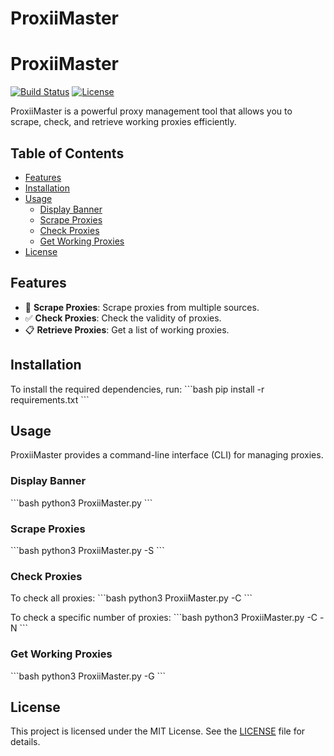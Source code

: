 
# ProxiiMaster

# ProxiiMaster

[![Build Status](https://img.shields.io/badge/build-passing-brightgreen)](https://github.com/paylenn/proxiimaster-dev/actions)
[![License](https://img.shields.io/badge/license-MIT-blue)](https://github.com/paylenn/proxiimaster-dev/blob/main/LICENSE)

ProxiiMaster is a powerful proxy management tool that allows you to scrape, check, and retrieve working proxies efficiently.

## Table of Contents
- [Features](#features)
- [Installation](#installation)
- [Usage](#usage)
  - [Display Banner](#display-banner)
  - [Scrape Proxies](#scrape-proxies)
  - [Check Proxies](#check-proxies)
  - [Get Working Proxies](#get-working-proxies)
- [License](#license)

## Features
- 🚀 **Scrape Proxies**: Scrape proxies from multiple sources.
- ✅ **Check Proxies**: Check the validity of proxies.
- 📋 **Retrieve Proxies**: Get a list of working proxies.

## Installation
To install the required dependencies, run:
\`\`\`bash
pip install -r requirements.txt
\`\`\`

## Usage
ProxiiMaster provides a command-line interface (CLI) for managing proxies.

### Display Banner
\`\`\`bash
python3 ProxiiMaster.py
\`\`\`

### Scrape Proxies
\`\`\`bash
python3 ProxiiMaster.py -S
\`\`\`

### Check Proxies
To check all proxies:
\`\`\`bash
python3 ProxiiMaster.py -C
\`\`\`

To check a specific number of proxies:
\`\`\`bash
python3 ProxiiMaster.py -C -N <number>
\`\`\`

### Get Working Proxies
\`\`\`bash
python3 ProxiiMaster.py -G
\`\`\`

## License
This project is licensed under the MIT License. See the [LICENSE](LICENSE) file for details.
